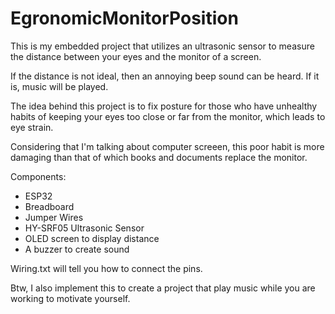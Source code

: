 # EgronomicMonitorPosition

This is my embedded project that utilizes an ultrasonic sensor to measure the distance between your eyes and the monitor of a screen. 

If the distance is not ideal, then an annoying beep sound can be heard. If it is, music will be played. 

The idea behind this project is to fix posture for those who have unhealthy habits of keeping your eyes too close or far from the monitor, which leads to eye strain. 

Considering that I'm talking about computer screeen, this poor habit is more damaging than that of which books and documents replace the monitor.

Components:

- ESP32
- Breadboard
- Jumper Wires
- HY-SRF05 Ultrasonic Sensor
- OLED screen to display distance
- A buzzer to create sound

Wiring.txt will tell you how to connect the pins.

Btw, I also implement this to create a project that play music while you are working to motivate yourself.